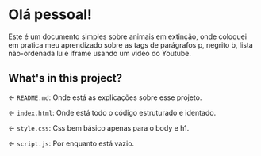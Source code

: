 # Olá pessoal!

Este é um documento simples sobre animais em extinção, onde coloquei em pratica
meu aprendizado sobre as tags de parágrafos p, negrito b, lista não-ordenada lu
e iframe usando um video do Youtube.
  
## What's in this project?

← `README.md`: Onde está as explicações sobre esse projeto.

← `index.html`: Onde está todo o código estruturado e identado.

← `style.css`: Css bem básico apenas para o body e h1.

← `script.js`: Por enquanto está vazio.


